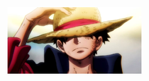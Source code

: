 
<div align="center">
 <img src="https://github.com/Pan011/Pan011/blob/main/luffy1.png" width="60%" height="60%" >
</div>
